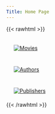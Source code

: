 ```yaml
---
Title: Home Page
---
```


{{< rawhtml >}}
<div class="row">
  <div class="four columns">
		<a href="/movies/">
    <img class="center" style="margin:20px" title="Movies" src="icons/cinema.jpg">
	  </a>
  </div>
  <div class="four columns value-prop">
		<a href="/authors/">
    <img class="center" style="margin:20px" title="Authors" src="icons/authors.svg">
	  </a>
  </div>
  <div class="four columns value-prop">
		<a href="/publishers/">
    <img class="center" style="margin:20px" title="Publishers" src="icons/publishers.svg">
	 </a>
  </div>
</div>
{{< /rawhtml >}}